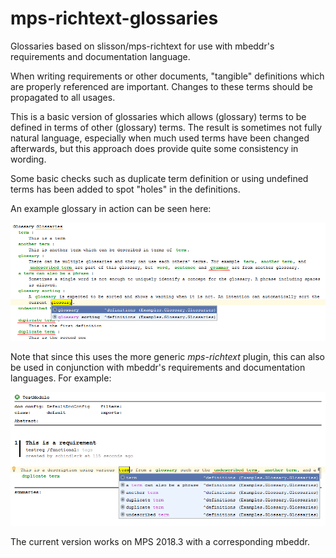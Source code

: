 # mps-richtext-glossaries
Glossaries based on slisson/mps-richtext for use with mbeddr's requirements and documentation language.

When writing requirements or other documents, "tangible" definitions which are properly referenced are important.
Changes to these terms should be propagated to all usages.

This is a basic version of glossaries which allows (glossary) terms to be defined in terms of other (glossary) terms.
The result is sometimes not fully natural language, especially when much used terms have been changed afterwards, but this approach does provide quite some consistency in wording.

Some basic checks such as duplicate term definition or using undefined terms has been added to spot "holes" in the definitions.

An example glossary in action can be seen here:

![Example glossary](images/example_glossary.png "An example glossary in action")

Note that since this uses the more generic *mps-richtext* plugin, this can also be used in conjunction with mbeddr's requirements and documentation languages. For example:

![An example requirement using glossary terms](images/example_requirement.png "An example requirement using glossary terms")

The current version works on MPS 2018.3 with a corresponding mbeddr.
